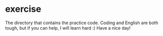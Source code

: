 # exercise
The directory that contains the practice code. Coding and English are both tough, but if you can help, I will learn hard :) Have a nice day!
